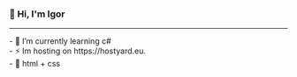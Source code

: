 ### 👋 Hi, I'm Igor
<hr>
- 🌱 I’m currently learning c#<br>
- ⚡ Im hosting on https://hostyard.eu.<br>
- 🔎 html + css
